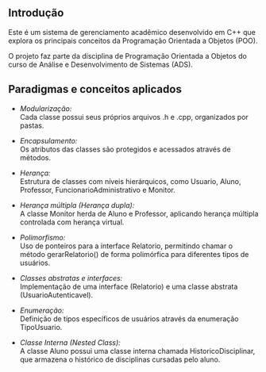 ## Introdução

Este é um sistema de gerenciamento acadêmico desenvolvido em C++ que explora os principais conceitos da Programação Orientada a Objetos (POO).

O projeto faz parte da disciplina de Programação Orientada a Objetos do curso de Análise e Desenvolvimento de Sistemas (ADS).

## Paradigmas e conceitos aplicados

- *Modularização:*  
Cada classe possui seus próprios arquivos .h e .cpp, organizados por pastas.

- *Encapsulamento:*  
Os atributos das classes são protegidos e acessados através de métodos.

- *Herança:*  
Estrutura de classes com níveis hierárquicos, como Usuario, Aluno, Professor, FuncionarioAdministrativo e Monitor.

- *Herança múltipla (Herança dupla):*  
A classe Monitor herda de Aluno e Professor, aplicando herança múltipla controlada com herança virtual.

- *Polimorfismo:*  
Uso de ponteiros para a interface Relatorio, permitindo chamar o método gerarRelatorio() de forma polimórfica para diferentes tipos de usuários.

- *Classes abstratas e interfaces:*  
Implementação de uma interface (Relatorio) e uma classe abstrata (UsuarioAutenticavel).

- *Enumeração:*  
Definição de tipos específicos de usuários através da enumeração TipoUsuario.

- *Classe Interna (Nested Class):*  
A classe Aluno possui uma classe interna chamada HistoricoDisciplinar, que armazena o histórico de disciplinas cursadas pelo aluno.